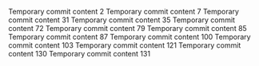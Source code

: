 Temporary commit content 2
Temporary commit content 7
Temporary commit content 31
Temporary commit content 35
Temporary commit content 72
Temporary commit content 79
Temporary commit content 85
Temporary commit content 87
Temporary commit content 100
Temporary commit content 103
Temporary commit content 121
Temporary commit content 130
Temporary commit content 131
